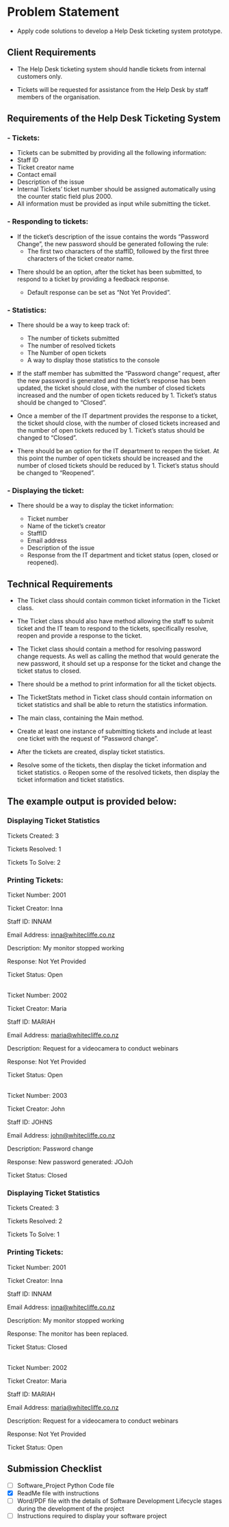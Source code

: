 # Problem Statement

- Apply code solutions to develop a Help Desk ticketing system prototype.

## Client Requirements

- The Help Desk ticketing system should handle tickets from internal customers only.

- Tickets will be requested for assistance from the Help Desk by staff members of the organisation.

## Requirements of the Help Desk Ticketing System

### - Tickets:

- Tickets can be submitted by providing all the following information:
- Staff ID
- Ticket creator name
- Contact email
- Description of the issue
- Internal Tickets’ ticket number should be assigned automatically using the counter static field plus 2000.
- All information must be provided as input while submitting the ticket.

### - Responding to tickets:

- If the ticket’s description of the issue contains the words “Password Change”, the new password should be generated
  following the rule:
    - The first two characters of the staffID, followed by the first three characters of the ticket creator name.

<!-- Hint: (can be useful to consider: split(), join(), string operations) -->

- There should be an option, after the ticket has been submitted, to respond to a ticket by providing a feedback
  response.

    - Default response can be set as “Not Yet Provided”.

### - Statistics:

- There should be a way to keep track of:

    - The number of tickets submitted
    - The number of resolved tickets
    - The Number of open tickets
    - A way to display those statistics to the console


- If the staff member has submitted the “Password change” request, after the new password is generated and the ticket’s
  response has been updated, the ticket should close, with the number of closed tickets increased and the number of open
  tickets reduced by 1. Ticket’s status should be changed to “Closed”.


- Once a member of the IT department provides the response to a ticket, the ticket should close, with the number of
  closed tickets increased and the number of open tickets reduced by 1. Ticket’s status should be changed to “Closed”.


- There should be an option for the IT department to reopen the ticket. At this point the number of open tickets should
  be increased and the number of closed tickets should be reduced by 1. Ticket’s status should be changed to “Reopened”.

### - Displaying the ticket:

- There should be a way to display the ticket information:

    - Ticket number
    - Name of the ticket’s creator
    - StaffID
    - Email address
    - Description of the issue
    - Response from the IT department and ticket status (open, closed or reopened).

## Technical Requirements

- The Ticket class should contain common ticket information in the Ticket class.


- The Ticket class should also have method allowing the staff to submit ticket and the IT team to respond to the
  tickets, specifically resolve, reopen and provide a response to the ticket.


- The Ticket class should contain a method for resolving password change requests. As well as calling the method that
  would generate the new password, it should set up a response for the ticket and change the ticket status to closed.


- There should be a method to print information for all the ticket objects.
  <!-- Hint: research and use List<Ticket> -->


- The TicketStats method in Ticket class should contain information on ticket statistics and shall be able to return the
  statistics information.


- The main class, containing the Main method.


- Create at least one instance of submitting tickets and include at least one ticket with the request of “Password
  change”.


- After the tickets are created, display ticket statistics.


- Resolve some of the tickets, then display the ticket information and ticket statistics. o Reopen some of the resolved
  tickets, then display the ticket information and ticket statistics.

## The example output is provided below:

### Displaying Ticket Statistics

Tickets Created: 3

Tickets Resolved: 1

Tickets To Solve: 2

### Printing Tickets:

Ticket Number: 2001

Ticket Creator: Inna

Staff ID: INNAM

Email Address: inna@whitecliffe.co.nz

Description: My monitor stopped working

Response: Not Yet Provided

Ticket Status: Open

<br />
Ticket Number: 2002

Ticket Creator: Maria

Staff ID: MARIAH

Email Address: maria@whitecliffe.co.nz

Description: Request for a videocamera to conduct webinars

Response: Not Yet Provided

Ticket Status: Open

<br />
Ticket Number: 2003

Ticket Creator: John

Staff ID: JOHNS

Email Address: john@whitecliffe.co.nz

Description: Password change

Response: New password generated: JOJoh

Ticket Status: Closed

### Displaying Ticket Statistics

Tickets Created: 3

Tickets Resolved: 2

Tickets To Solve: 1

### Printing Tickets:

Ticket Number: 2001

Ticket Creator: Inna

Staff ID: INNAM

Email Address: inna@whitecliffe.co.nz

Description: My monitor stopped working

Response: The monitor has been replaced.

Ticket Status: Closed

<br />
Ticket Number: 2002

Ticket Creator: Maria

Staff ID: MARIAH

Email Address: maria@whitecliffe.co.nz

Description: Request for a videocamera to conduct webinars

Response: Not Yet Provided

Ticket Status: Open

## Submission Checklist

- [ ] Software_Project Python Code file
- [x] ReadMe file with instructions
- [ ] Word/PDF file with the details of Software Development Lifecycle stages during the development of the project
- [ ] Instructions required to display your software project